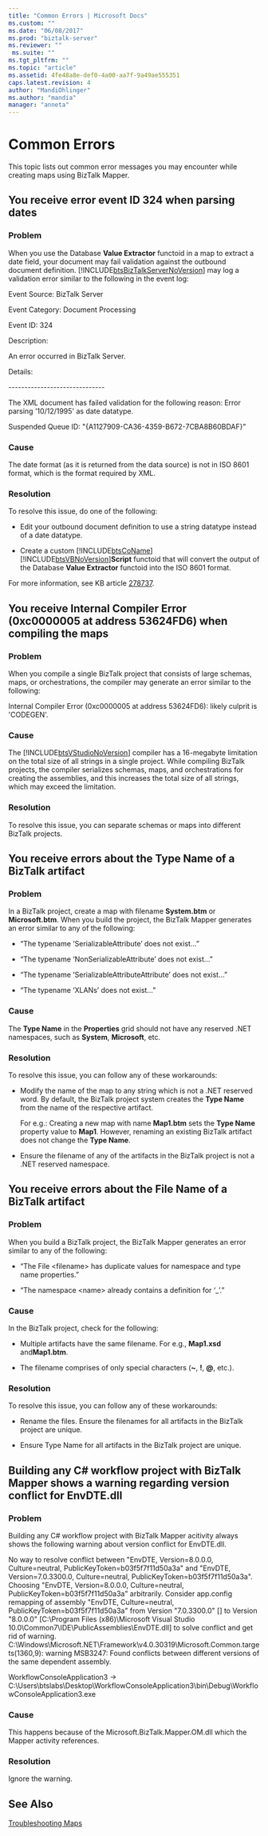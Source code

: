 ```yaml
---
title: "Common Errors | Microsoft Docs"
ms.custom: ""
ms.date: "06/08/2017"
ms.prod: "biztalk-server"
ms.reviewer: ""
 ms.suite: ""
ms.tgt_pltfrm: ""
ms.topic: "article"
ms.assetid: 4fe48a8e-def0-4a00-aa7f-9a49ae555351
caps.latest.revision: 4
author: "MandiOhlinger"
ms.author: "mandia"
manager: "anneta"
---
```

# Common Errors
This topic lists out common error messages you may encounter while creating maps using BizTalk Mapper.  
  
## You receive error event ID 324 when parsing dates  
  
### Problem  
 When you use the Database **Value Extractor** functoid in a map to extract a date field, your document may fail validation against the outbound document definition. [!INCLUDE[btsBizTalkServerNoVersion](../includes/btsbiztalkservernoversion-md.md)] may log a validation error similar to the following in the event log:  
  
 Event Source: BizTalk Server  
  
 Event Category: Document Processing  
  
 Event ID: 324  
  
 Description:  
  
 An error occurred in BizTalk Server.  
  
 Details:  
  
 -----------------------------\-  
  
 The XML document has failed validation for the following reason: Error parsing '10/12/1995' as date datatype.  
  
 Suspended Queue ID: "{A1127909-CA36-4359-B672-7CBA8B60BDAF}"  
  
### Cause  
 The date format (as it is returned from the data source) is not in ISO 8601 format, which is the format required by XML.  
  
### Resolution  
 To resolve this issue, do one of the following:  
  
-   Edit your outbound document definition to use a string datatype instead of a date datatype.  
  
-   Create a custom [!INCLUDE[btsCoName](../includes/btsconame-md.md)][!INCLUDE[btsVBNoVersion](../includes/btsvbnoversion-md.md)]**Script** functoid that will convert the output of the Database **Value Extractor** functoid into the ISO 8601 format.  
  
 For more information, see KB article [278737](http://support.microsoft.com/kb/278737/en-us).  
  
## You receive Internal Compiler Error (0xc0000005 at address 53624FD6) when compiling the maps  
  
### Problem  
 When you compile a single BizTalk project that consists of large schemas, maps, or orchestrations, the compiler may generate an error similar to the following:  
  
 Internal Compiler Error (0xc0000005 at address 53624FD6): likely culprit is 'CODEGEN'.  
  
### Cause  
 The [!INCLUDE[btsVStudioNoVersion](../includes/btsvstudionoversion-md.md)] compiler has a 16-megabyte limitation on the total size of all strings in a single project. While compiling BizTalk projects, the compiler serializes schemas, maps, and orchestrations for creating the assemblies, and this increases the total size of all strings, which may exceed the limitation.  
  
### Resolution  
 To resolve this issue, you can separate schemas or maps into different BizTalk projects.  
  
## You receive errors about the Type Name of a BizTalk artifact  
  
### Problem  
 In a BizTalk project, create a map with filename **System.btm** or **Microsoft.btm**. When you build the project, the BizTalk Mapper generates an error similar to any of the following:  
  
-   “The typename ‘SerializableAttribute’ does not exist…”  
  
-   “The typename ‘NonSerializableAttribute’ does not exist…”  
  
-   “The typename ‘SerializableAttributeAttribute’ does not exist…”  
  
-   “The typename ‘XLANs’ does not exist…”  
  
### Cause  
 The **Type Name** in the **Properties** grid should not have any reserved .NET namespaces, such as **System**, **Microsoft**, etc.  
  
### Resolution  
 To resolve this issue, you can follow any of these workarounds:  
  
-   Modify the name of the map to any string which is not a .NET reserved word. By default, the BizTalk project system creates the **Type Name** from the name of the respective artifact.  
  
     For e.g.: Creating a new map with name **Map1.btm** sets the **Type Name** property value to **Map1**. However, renaming an existing BizTalk artifact does not change the **Type Name**.  
  
-   Ensure the filename of any of the artifacts in the BizTalk project is not a .NET reserved namespace.  
  
## You receive errors about the File Name of a BizTalk artifact  
  
### Problem  
 When you build a BizTalk project, the BizTalk Mapper generates an error similar to any of the following:  
  
-   “The File \<filename> has duplicate values for namespace and type name properties.”  
  
-   “The namespace \<name> already contains a definition for ‘_’.”  
  
### Cause  
 In the BizTalk project, check for the following:  
  
-   Multiple artifacts have the same filename. For e.g., **Map1.xsd** and**Map1.btm**.  
  
-   The filename comprises of only special characters (**~**, **!**, **@**, etc.).  
  
### Resolution  
 To resolve this issue, you can follow any of these workarounds:  
  
-   Rename the files. Ensure the filenames for all artifacts in the BizTalk project are unique.  
  
-   Ensure Type Name for all artifacts in the BizTalk project are unique.  
  
## Building any C# workflow project with BizTalk Mapper shows a warning regarding version conflict for EnvDTE.dll  
  
### Problem  
 Building any C# workflow project with BizTalk Mapper acitivity always shows the following warning about version conflict for EnvDTE.dll.  
  
 No way to resolve conflict between "EnvDTE, Version=8.0.0.0, Culture=neutral, PublicKeyToken=b03f5f7f11d50a3a" and "EnvDTE, Version=7.0.3300.0, Culture=neutral, PublicKeyToken=b03f5f7f11d50a3a". Choosing "EnvDTE, Version=8.0.0.0, Culture=neutral, PublicKeyToken=b03f5f7f11d50a3a" arbitrarily.  Consider app.config remapping of assembly "EnvDTE, Culture=neutral, PublicKeyToken=b03f5f7f11d50a3a" from Version "7.0.3300.0" [] to Version "8.0.0.0" [C:\Program Files (x86)\Microsoft Visual Studio 10.0\Common7\IDE\PublicAssemblies\EnvDTE.dll] to solve conflict and get rid of warning. C:\Windows\Microsoft.NET\Framework\v4.0.30319\Microsoft.Common.targets(1360,9): warning MSB3247: Found conflicts between different versions of the same dependent assembly.  
  
 WorkflowConsoleApplication3 -> C:\Users\btslabs\Desktop\WorkflowConsoleApplication3\bin\Debug\WorkflowConsoleApplication3.exe  
  
### Cause  
 This happens because of the Microsoft.BizTalk.Mapper.OM.dll which the Mapper activity references.  
  
### Resolution  
 Ignore the warning.  
  
## See Also  
 [Troubleshooting Maps](../core/troubleshooting-maps.md)